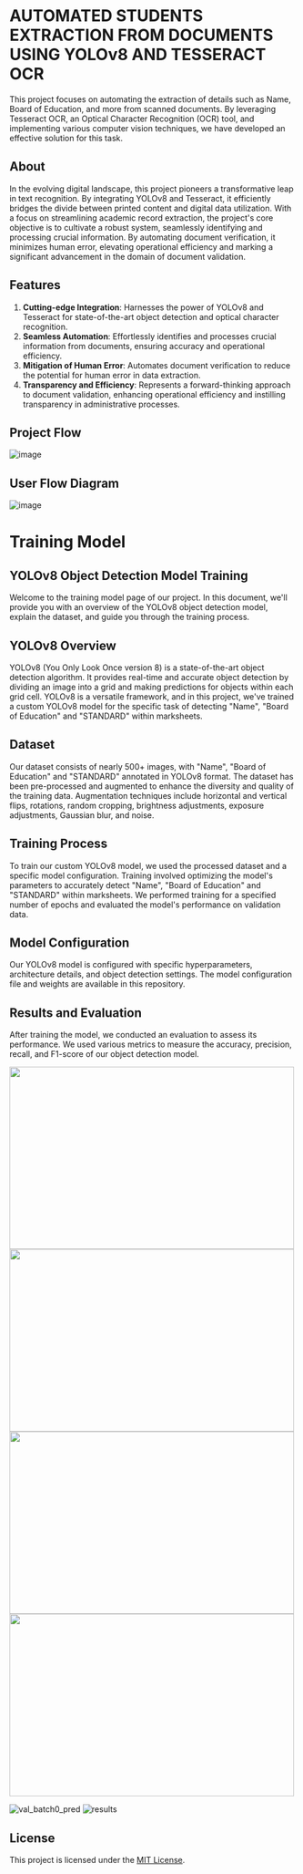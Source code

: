# AUTOMATED STUDENTS EXTRACTION FROM DOCUMENTS USING YOLOv8 AND TESSERACT OCR
This project focuses on automating the extraction of details such as Name, Board of Education, and more from scanned documents. By leveraging Tesseract OCR, an Optical Character Recognition (OCR) tool, and implementing various computer vision techniques, we have developed an effective solution for this task.

## About
In the evolving digital landscape, this project pioneers a transformative leap in text recognition. By integrating YOLOv8 and Tesseract, it efficiently bridges the divide between printed content and digital data utilization. With a focus on streamlining academic record extraction, the project's core objective is to cultivate a robust system, seamlessly identifying and processing crucial information. By automating document verification, it minimizes human error, elevating operational efficiency and marking a significant advancement in the domain of document validation.

## Features
1. **Cutting-edge Integration**: Harnesses the power of YOLOv8 and Tesseract for state-of-the-art object detection and optical character recognition.
2. **Seamless Automation**: Effortlessly identifies and processes crucial information from documents, ensuring accuracy and operational efficiency.
3. **Mitigation of Human Error**: Automates document verification to reduce the potential for human error in data extraction.
4. **Transparency and Efficiency**: Represents a forward-thinking approach to document validation, enhancing operational efficiency and instilling transparency in administrative processes.

## Project Flow
![image](https://github.com/ShafeeqAhamedS/Automated-Document-Based-Data-Verification-System-Using-YOLOv8-and-Tesseract-OCR/assets/93427237/63facaf4-6915-475e-a52d-80836c4bc6e0)

## User Flow Diagram
![image](https://github.com/ShafeeqAhamedS/Automated-Document-Based-Data-Verification-System-Using-YOLOv8-and-Tesseract-OCR/assets/93427237/c04d5f00-5640-436e-8e1c-3550faf50774)


# Training Model 

## YOLOv8 Object Detection Model Training
Welcome to the training model page of our project. In this document, we'll provide you with an overview of the YOLOv8 object detection model, explain the dataset, and guide you through the training process.

## YOLOv8 Overview
YOLOv8 (You Only Look Once version 8) is a state-of-the-art object detection algorithm. It provides real-time and accurate object detection by dividing an image into a grid and making predictions for objects within each grid cell. YOLOv8 is a versatile framework, and in this project, we've trained a custom YOLOv8 model for the specific task of detecting "Name", "Board of Education" and "STANDARD" within marksheets.

## Dataset
Our dataset consists of nearly 500+ images, with "Name", "Board of Education" and "STANDARD" annotated in YOLOv8 format. The dataset has been pre-processed and augmented to enhance the diversity and quality of the training data. Augmentation techniques include horizontal and vertical flips, rotations, random cropping, brightness adjustments, exposure adjustments, Gaussian blur, and noise.

## Training Process

To train our custom YOLOv8 model, we used the processed dataset and a specific model configuration. Training involved optimizing the model's parameters to accurately detect "Name", "Board of Education" and "STANDARD" within marksheets. We performed training for a specified number of epochs and evaluated the model's performance on validation data.

## Model Configuration

Our YOLOv8 model is configured with specific hyperparameters, architecture details, and object detection settings. The model configuration file and weights are available in this repository.

## Results and Evaluation

After training the model, we conducted an evaluation to assess its performance. We used various metrics to measure the accuracy, precision, recall, and F1-score of our object detection model.


<img src="./Model_Training/P_curve.png" width="500" height="320">
<img src="./Model_Training/R_curve.png" width="500" height="320">
<img src="./Model_Training/PR_curve.png" width="500" height="320">
<img src="./Model_Training/F1_curve.png" width="500" height="320">

![val_batch0_pred](./Model_Training/confusion_matrix.png)
![results](./Model_Training/results.png)

## License
This project is licensed under the <a href="./LICENSE">MIT License</a>.
